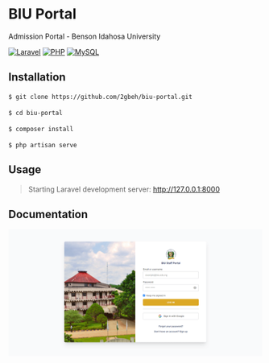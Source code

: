 # BIU Portal

Admission Portal - Benson Idahosa University

[![Laravel](https://img.shields.io/badge/Laravel-8.x-ff2d20.svg)](https://laravel.com/docs/8.x)
[![PHP](https://img.shields.io/badge/PHP-7.x-777bb3.svg)](https://www.w3schools.com/php/default.asp)
[![MySQL](https://img.shields.io/badge/MySQL-10.x-ef7b00.svg)](https://www.w3schools.com/mysql/default.asp)

## Installation

```
$ git clone https://github.com/2gbeh/biu-portal.git

$ cd biu-portal

$ composer install

$ php artisan serve
```

## Usage

> Starting Laravel development server: http://127.0.0.1:8000

## Documentation

![Screenshot](./public/social-preview-lg.png)

